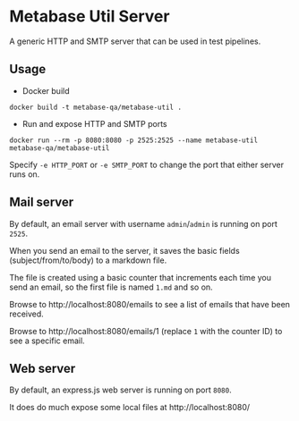 # Metabase Util Server

A generic HTTP and SMTP server that can be used in test pipelines.

## Usage

- Docker build

```shell
docker build -t metabase-qa/metabase-util .
```

- Run and expose HTTP and SMTP ports

```shell
docker run --rm -p 8080:8080 -p 2525:2525 --name metabase-util metabase-qa/metabase-util
```

Specify `-e HTTP_PORT` or `-e SMTP_PORT` to change the port that either server runs on.

## Mail server

By default, an email server with username `admin`/`admin` is running on port `2525`.

When you send an email to the server, it saves the basic fields (subject/from/to/body) to a markdown file.

The file is created using a basic counter that increments each time you send an email, so the first file is named `1.md` and so on.

Browse to http://localhost:8080/emails to see a list of emails that have been received.

Browse to http://localhost:8080/emails/1 (replace `1` with the counter ID) to see a specific email.

## Web server

By default, an express.js web server is running on port `8080`.

It does do much expose some local files at http://localhost:8080/